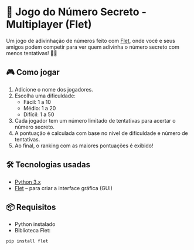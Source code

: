 # 🔢 Jogo do Número Secreto - Multiplayer (Flet)

Um jogo de adivinhação de números feito com [Flet](https://flet.dev), onde você e seus amigos podem competir para ver quem adivinha o número secreto com menos tentativas! 🧠🎯

## 🎮 Como jogar

1. Adicione o nome dos jogadores.
2. Escolha uma dificuldade:
   - Fácil: 1 a 10
   - Médio: 1 a 20
   - Difícil: 1 a 50
3. Cada jogador tem um número limitado de tentativas para acertar o número secreto.
4. A pontuação é calculada com base no nível de dificuldade e número de tentativas.
5. Ao final, o ranking com as maiores pontuações é exibido!

## 🛠️ Tecnologias usadas

- [Python 3.x](https://www.python.org)
- [Flet](https://flet.dev) – para criar a interface gráfica (GUI)

## 📦 Requisitos

- Python instalado
- Biblioteca Flet:
```bash
pip install flet

